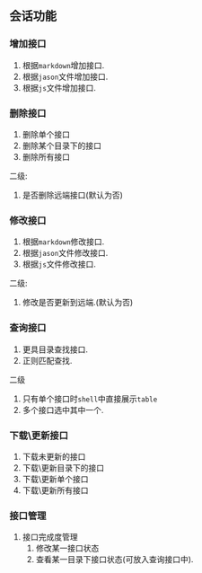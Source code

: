 ## 会话功能

### 增加接口

1. 根据`markdown`增加接口.
2. 根据`jason`文件增加接口.
3. 根据`js`文件增加接口.

### 删除接口

1. 删除单个接口
2. 删除某个目录下的接口
3. 删除所有接口

二级:
1. 是否删除远端接口(默认为否)

### 修改接口

1. 根据`markdown`修改接口.
2. 根据`jason`文件修改接口.
3. 根据`js`文件修改接口.

二级:
1. 修改是否更新到远端.(默认为否)

### 查询接口

1. 更具目录查找接口.
2. 正则匹配查找.

二级
1. 只有单个接口时`shell`中直接展示`table`
2. 多个接口选中其中一个.

### 下载\更新接口

1. 下载未更新的接口
2. 下载\更新目录下的接口
3. 下载\更新单个接口
4. 下载\更新所有接口

### 接口管理

1. 接口完成度管理
    1. 修改某一接口状态
    2. 查看某一目录下接口状态(可放入查询接口中).
